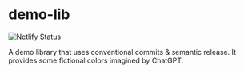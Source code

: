 # demo-lib
[![Netlify Status](https://api.netlify.com/api/v1/badges/d1a43496-04de-4003-a4c9-dd76cb681fcd/deploy-status)](https://app.netlify.com/sites/semantic-conventional-demo/deploys)

A demo library that uses conventional commits &amp; semantic release. It provides some fictional colors imagined by ChatGPT.
